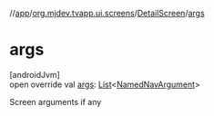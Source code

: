 //[app](../../../index.md)/[org.mjdev.tvapp.ui.screens](../index.md)/[DetailScreen](index.md)/[args](args.md)

# args

[androidJvm]\
open override val [args](args.md): [List](https://kotlinlang.org/api/latest/jvm/stdlib/kotlin.collections/-list/index.html)&lt;[NamedNavArgument](https://developer.android.com/reference/kotlin/androidx/navigation/NamedNavArgument.html)&gt;

Screen arguments if any
